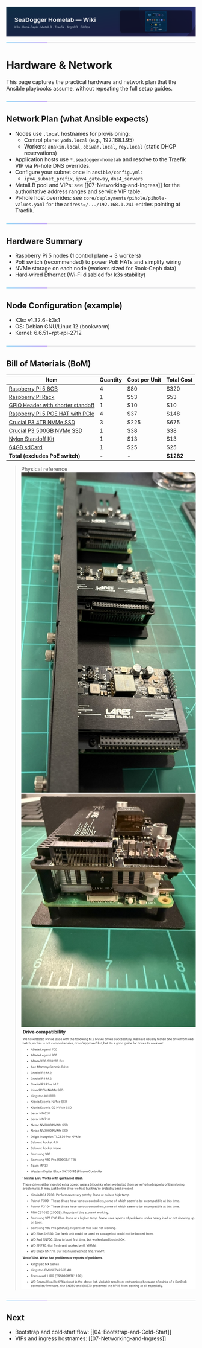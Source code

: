 ![wiki-banner.svg](images/wiki-banner.svg)
![accent-divider.svg](images/accent-divider.svg)
# Hardware & Network

This page captures the practical hardware and network plan that the Ansible playbooks assume, without repeating the full setup guides.

![accent-divider.svg](images/accent-divider.svg)
## Network Plan (what Ansible expects)
- Nodes use `.local` hostnames for provisioning:
  - Control plane: `yoda.local` (e.g., 192.168.1.95)
  - Workers: `anakin.local`, `obiwan.local`, `rey.local` (static DHCP reservations)
- Application hosts use `*.seadogger-homelab` and resolve to the Traefik VIP via Pi-hole DNS overrides.
- Configure your subnet once in `ansible/config.yml`:
  - `ipv4_subnet_prefix`, `ipv4_gateway`, `dns4_servers`
- MetalLB pool and VIPs: see [[07-Networking-and-Ingress]] for the authoritative address ranges and service VIP table.
- Pi-hole host overrides: see `core/deployments/pihole/pihole-values.yaml` for the `address=/.../192.168.1.241` entries pointing at Traefik.

![accent-divider.svg](images/accent-divider.svg)
## Hardware Summary
- Raspberry Pi 5 nodes (1 control plane + 3 workers)
- PoE switch (recommended) to power PoE HATs and simplify wiring
- NVMe storage on each node (workers sized for Rook‑Ceph data)
- Hard‑wired Ethernet (Wi‑Fi disabled for k3s stability)

![accent-divider.svg](images/accent-divider.svg)
## Node Configuration (example)
- K3s: v1.32.6+k3s1
- OS: Debian GNU/Linux 12 (bookworm)
- Kernel: 6.6.51+rpt-rpi-2712

![accent-divider.svg](images/accent-divider.svg)
## Bill of Materials (BoM)

| Item | Quantity | Cost per Unit | Total Cost |
|------|----------|--------------|------------|
| [Raspberry Pi 5 8GB](https://www.digikey.com/en/products/detail/raspberry-pi/SC1112/21658257?s=N4IgjCBcpgrAnADiqAxlAZgQwDYGcBTAGhAHsoBtEAJngBYwwB2EAXRIAcAXKEAZS4AnAJYA7AOYgAviQC0dFCHSRs%2BYmUrgAzAAYdW5CUbwmYeGykyamwVjwcARgUGCAngAIOw2BaA) | 4 | $80 | $320 |
| [Raspberry Pi Rack](https://www.amazon.com/gp/product/B09D7RR6NY/ref=ewc_pr_img_2?smid=A2IAB2RW3LLT8D&psc=1) | 1 | $53 | $53 |
| [GPIO Header with shorter standoff](https://www.amazon.com/dp/B084Q4W1PW?ref=ppx_yo2ov_dt_b_fed_asin_title) | 1 | $10 | $10 |
| [Raspberry Pi 5 POE HAT with PCIe](https://www.amazon.com/dp/B0D8JC3MXQ?ref=ppx_yo2ov_dt_b_fed_asin_title) | 4 | $37 | $148 |
| [Crucial P3 4TB NVMe SSD](https://www.newegg.com/crucial-4tb-p3/p/N82E16820156298?Item=9SIA12KJ9P1073) | 3 | $225 | $675 |
| [Crucial P3 500GB NVMe SSD](https://www.newegg.com/crucial-500gb-p3-nvme/p/N82E16820156295) | 1 | $38 | $38 |
| [Nylon Standoff Kit](https://www.amazon.com/gp/product/B06XKWDSPT/ref=ox_sc_act_title_1?smid=A2XXMW1BKOEL72&psc=1) | 1 | $13 | $13 |
| [64GB sdCard](https://www.amazon.com/dp/B08879MG33?ref_=ppx_hzsearch_conn_dt_b_fed_asin_title_13&th=1) | 1 | $25 | $25 |
| **Total (excludes PoE switch)** | **-** | **-** | **$1282** |

> Physical reference
> ![Rack-Mounted-Pi5-Nodes.jpeg](images/Rack-Mounted-Pi5-Nodes.jpeg)
> ![Single-Node-Mounted-2.jpeg](images/Single-Node-Mounted-2.jpeg)
> ![SSD-Compatibility.png](images/SSD-Compatibility.png)

![accent-divider.svg](images/accent-divider.svg)
## Next
- Bootstrap and cold‑start flow: [[04-Bootstrap-and-Cold-Start]]
- VIPs and ingress hostnames: [[07-Networking-and-Ingress]]
